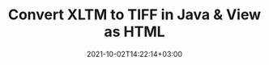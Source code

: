 ---
############################# Static ############################
layout: "autogen"
date: 2021-10-02T14:22:14+03:00
draft: false
path: "total/java/conversion/xltm-to-tiff/"

############################# Head ############################
head_title: "Convert XLTM to TIFF in Java - Sample Java Code"
head_description: "Java document conversion library to convert XLTM to TIFF and 100+ other file formats in Java & J2SE applications. View the Converted TIFF document as HTML viewer."

############################# Header ############################
title: "Convert XLTM to TIFF in Java & View as HTML"
description: "Programmatically convert XLTM to TIFF in Java & J2SE platforms using flexible document manipulation options to customize the resultant document. Convert the complete document or some specific pages based on page numbers or selective page ranges using Java document conversion library."

############################# SubMenu ############################
submenu:
    enable: false

############################# Content ############################
content:
    enable: true
    block:
    - title_left: "XLTM to TIFF Conversion in Java"
      content_left: |
          Perform XLTM to TIFF file conversion in three simple steps using Java. View the converted document as HTML without any external software dependency.

          -   Create a new instance of **Converter** class and load the XLTM file
          -   Set **ConvertOptions** for the TIFF document type
          -   Call **Convert** method of **Converter** class instance for conversion to TIFF
          -   Set options for HTML viewer
          -   Create **Viewer** object to view converted TIFF as HTML
          
      title_right: "Convert Remotely Located Documents"
      content_right: |
          You require `GroupDocs.Conversion` & `GroupDocs.Viewer` namespaces to convert between a wide range of popular document types such as PDF, Microsoft Word, Excel, PowerPoint, Project, Outlook, HTML, diagrams and image file formats. Explore other [Java APIs for Office documents](https://products.conholdate.com/total/java/) as offered by Conholdate.Total.
          
          Get the respective assembly files from the [downloads](https://downloads.conholdate.com/total/java) or fetch the whole package from [Maven](https://repository.conholdate.com/webapp/#/artifacts/browse/tree/General/repo) to add 'Conholdate.Total` directly in your workspace.
          
      code: |
          ```cs {linenos=false}
          // Convert XLTM to TIFF using GroupDocs.Conversion API
          // Load the source XLTM file to be converted
          Converter converter = new Converter("input.xltm");

          // Get the convert options ready for the target TIFF format
          ConvertOptions convertOptions = new FileType().fromExtension("tiff").getConvertOptions();

          // Convert to TIFF format
          converter.convert("output.tiff", convertOptions);

          // Create Viewer object to view the converted TIFF as HTML
          try (Viewer viewer = new Viewer("output.tiff"))
          {
              // Set options for HTML viewer
              HtmlViewOptions viewOptions = HtmlViewOptions.forEmbeddedResources("output{0}.html");

              // View converted TIFF as HTML
              viewer.view(viewOptions);
          }
          ```
    - title_left: "Convert Password Protected XLTM to TIFF"
      content_left: |
          Accurately load and convert documents that are protected with a password within your Java based applications. The file format conversion API also supports rendering remote documents from different sources including S3, Blob, FTP, Stream, URL or a local disk.

          -   Create new instance of **Converter** class and pass source document path
          -   Instantiate the proper **ConvertOptions** class e.g. (**PdfConvertOptions**, **WordProcessingConvertOptions**, **SpreadsheetConvertOptions** etc.)
          -   Call **convert** method of **Converter** class instance and pass filename for the converted document
        
      title_right: "Source Document Information Extraction"
      content_right: |
          The documents information extraction feature not only allows getting the basic information about the source document file but it also supports extracting some valuable file-format specific information such as project start and end dates of a Microsoft Project file, any printing restrictions on a PDF document, list of folders enclosed in an Outlook data file etc. 

          Convert popular document file formats on different operating systems such as Windows, Linux or macOS while using development environments such as NetBeans, IntelliJ IDEA and Eclipse.
          
      code: |
          ```cs {linenos=false}
          // Load and convert password protected documents
          WordProcessingLoadOptions loadOptions = new WordProcessingLoadOptions();
          loadOptions.setPassword("12345");

          // Create an instance of Converter class and pass source document path and the load options delegate as a constructor parameters
          Converter converter = new Converter("input.xltm", loadOptions);

          // Instantiate PdfConvertOptions class
          PdfConvertOptions options = new PdfConvertOptions();

          // Call convert method of Converter class instance and pass filename for the converted document and the instance of ConvertOptions from the previous step
          converter.convert("output.tiff, options);
          ```
############################# About Formats ############################
about_formats:
    enable: false
############################# More Formats ############################
more_formats:
    enable: true
    auto: false
    other_out_formats: PDF DOCX DOT DOTX DOTM TXT RTF HTML MHTML XLS XLSX XLSM XLT XLTX XLTM DIF PPT PPTX PPS PPSX POT POTX POTM ODT OTT EMZ WMZ SVGZ TEX DCM WMF BMP PNG GIF JPEG TIFF
############################# Back to top ###############################
back_to_top:
  enable: true
---